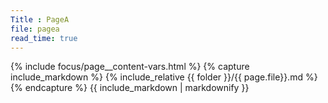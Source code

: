 ```yaml
---
Title : PageA
file: pagea
read_time: true
---
```


{% include focus/page__content-vars.html %}
{% capture include_markdown %}
{% include_relative {{ folder }}/{{ page.file}}.md %}
{% endcapture %}
{{ include_markdown | markdownify }}

